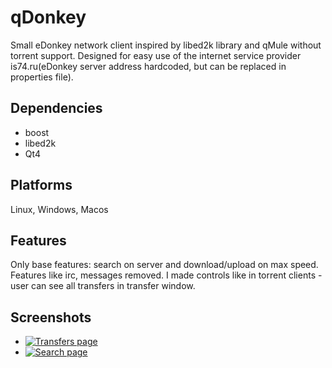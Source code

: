 # qDonkey
Small eDonkey network client inspired by libed2k library and qMule without torrent support. Designed for easy use of the internet service provider 
is74.ru(eDonkey server address hardcoded, but can be replaced in properties file).

Dependencies
--------
* boost
* libed2k
* Qt4

Platforms
--------
Linux, Windows, Macos

Features
--------
Only base features: search on server and download/upload on max speed. Features like irc, messages removed. I made controls like in torrent clients - user can see all transfers in transfer window.

Screenshots
-----------

* [![Transfers page](https://github.com/a-pavlov/qDonkey/tree/master/raw/transfers.png)](https://github.com/a-pavlov/qDonkey/tree/master/raw/transfers.png)
* [![Search page](https://github.com/a-pavlov/qDonkey/tree/master/raw/search.png)](https://github.com/a-pavlov/qDonkey/tree/master/raw/search.png)




